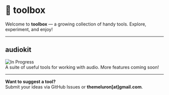 # 🔧 toolbox

Welcome to **toolbox** — a growing collection of handy tools. Explore, experiment, and enjoy!

---

## audiokit  
![In Progress](https://img.shields.io/badge/status-in%20progress-yellow)  
A suite of useful tools for working with audio. More features coming soon!

---

**Want to suggest a tool?**  
Submit your ideas via GitHub Issues or **themeluron[at]gmail.com**.
